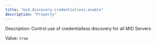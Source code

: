 ```yaml
---
title: "mid.discovery.credentialless.enable"
description: "Property"
---
```


Description: Control use of credentialless discovery for all MID Servers

Value: `true`